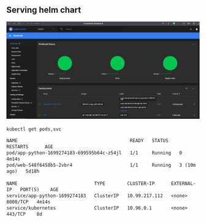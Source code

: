 ## Serving helm chart
![healthy_application_dashboard.png](resources/healthy_application_dashboard.png)

`kubectl get pods,svc`
 
```
NAME                                         READY   STATUS    RESTARTS      AGE
pod/app-python-1699274183-699595b64c-z54jl   1/1     Running   0             4m14s
pod/web-548f6458b5-2vbr4                     1/1     Running   3 (10m ago)   5d18h

NAME                            TYPE        CLUSTER-IP      EXTERNAL-IP   PORT(S)    AGE
service/app-python-1699274183   ClusterIP   10.99.217.112   <none>        8000/TCP   4m14s
service/kubernetes              ClusterIP   10.96.0.1       <none>        443/TCP    8d
```